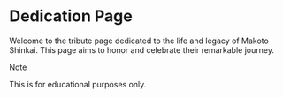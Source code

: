 # Dedication Page
Welcome to the tribute page dedicated to the life and legacy of Makoto Shinkai. This page aims to honor and celebrate their remarkable journey.

> [!NOTE]
> This is for educational purposes only.